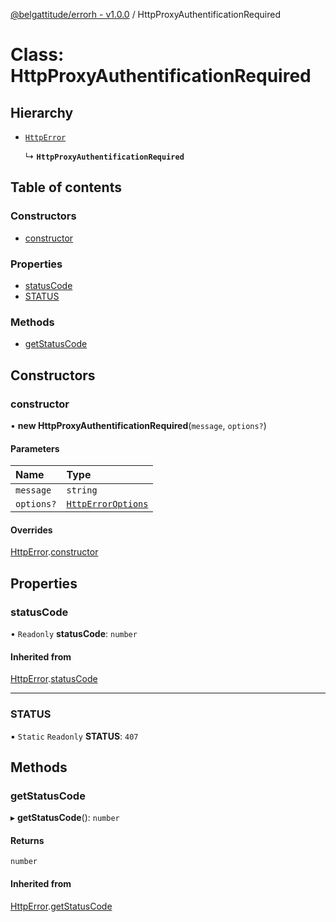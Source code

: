 [@belgattitude/errorh - v1.0.0](../README.md) / HttpProxyAuthentificationRequired

# Class: HttpProxyAuthentificationRequired

## Hierarchy

- [`HttpError`](HttpError.md)

  ↳ **`HttpProxyAuthentificationRequired`**

## Table of contents

### Constructors

- [constructor](HttpProxyAuthentificationRequired.md#constructor)

### Properties

- [statusCode](HttpProxyAuthentificationRequired.md#statuscode)
- [STATUS](HttpProxyAuthentificationRequired.md#status)

### Methods

- [getStatusCode](HttpProxyAuthentificationRequired.md#getstatuscode)

## Constructors

### constructor

• **new HttpProxyAuthentificationRequired**(`message`, `options?`)

#### Parameters

| Name       | Type                                                |
| :--------- | :-------------------------------------------------- |
| `message`  | `string`                                            |
| `options?` | [`HttpErrorOptions`](../README.md#httperroroptions) |

#### Overrides

[HttpError](HttpError.md).[constructor](HttpError.md#constructor)

## Properties

### statusCode

• `Readonly` **statusCode**: `number`

#### Inherited from

[HttpError](HttpError.md).[statusCode](HttpError.md#statuscode)

---

### STATUS

▪ `Static` `Readonly` **STATUS**: `407`

## Methods

### getStatusCode

▸ **getStatusCode**(): `number`

#### Returns

`number`

#### Inherited from

[HttpError](HttpError.md).[getStatusCode](HttpError.md#getstatuscode)
